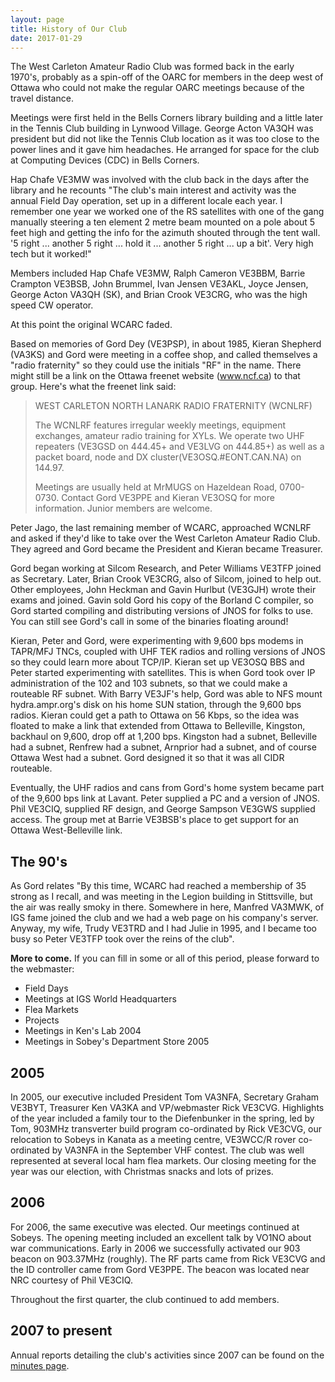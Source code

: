```yaml
---
layout: page
title: History of Our Club
date: 2017-01-29
---
```


The West Carleton Amateur Radio Club was formed back in the early 1970's, probably as a spin-off of the OARC for members in the deep west of Ottawa who could not make the regular OARC meetings because of the travel distance.

Meetings were first held in the Bells Corners library building and a little later in the Tennis Club building in Lynwood Village.  George Acton VA3QH was president but did not like the Tennis Club location as it was too close to the power lines and it gave him headaches. He arranged for space for the club at Computing Devices (CDC) in Bells Corners.

Hap Chafe VE3MW was involved with the club back in the days after the library and he recounts "The club's main interest and activity was the annual Field Day operation, set up in a different locale each year. I remember one year we worked one of the RS satellites with one of the gang manually steering a ten element 2 metre beam mounted on a pole about 5 feet high and getting the info for the azimuth shouted through the tent wall.  '5 right ... another 5 right ... hold it ... another 5 right ... up a bit'. Very high tech but it worked!"

Members included Hap Chafe VE3MW, Ralph Cameron VE3BBM, Barrie Crampton VE3BSB, John Brummel, Ivan Jensen VE3AKL, Joyce Jensen, George Acton VA3QH (SK), and Brian Crook VE3CRG, who was the high speed CW operator.

At this point the original WCARC faded.

Based on memories of Gord Dey (VE3PSP), in about 1985, Kieran Shepherd (VA3KS) and Gord were meeting in a coffee shop, and called themselves a "radio fraternity" so they could use the initials "RF" in the name. There might still be a link on the Ottawa freenet website (www.ncf.ca) to that group. Here's what the freenet link said:

> WEST CARLETON NORTH LANARK RADIO FRATERNITY (WCNLRF)
>
> The WCNLRF features irregular weekly meetings, equipment
> exchanges, amateur radio training for XYLs.  We operate two UHF
> repeaters (VE3GSD on 444.45+ and VE3LVG on 444.85+) as well as a
> packet board, node and DX cluster(VE3OSQ.#EONT.CAN.NA) on 144.97.
>
> Meetings are usually held at MrMUGS on Hazeldean Road, 0700-0730.
> Contact Gord VE3PPE and Kieran VE3OSQ for more information.
> Junior members are welcome.

Peter Jago, the last remaining member of WCARC, approached WCNLRF and asked if they'd like to take over the West Carleton Amateur Radio Club. They agreed and Gord became the President and Kieran became Treasurer.

Gord began working at Silcom Research, and Peter Williams VE3TFP joined as Secretary. Later, Brian Crook VE3CRG, also of Silcom, joined to help out. Other employees, John Heckman and Gavin Hurlbut (VE3GJH) wrote their exams and joined. Gavin sold Gord his copy of the Borland C compiler, so Gord started compiling and distributing versions of JNOS for folks to use. You can still see Gord's call in some of the binaries floating around!

Kieran, Peter and Gord, were experimenting with 9,600 bps modems in TAPR/MFJ TNCs, coupled with UHF TEK radios and rolling versions of JNOS so they could learn more about TCP/IP. Kieran set up VE3OSQ BBS and Peter started experimenting with satellites. This is when Gord took over IP administration of the 102 and 103 subnets, so that we could make a routeable RF subnet. With Barry VE3JF's help, Gord was able to NFS mount hydra.ampr.org's disk on his home SUN station, through the 9,600 bps radios. Kieran could get a path to Ottawa on 56 Kbps, so the idea was floated to make a link that extended from Ottawa to Belleville, Kingston, backhaul on 9,600, drop off at 1,200 bps. Kingston had a subnet, Belleville had a subnet, Renfrew had a subnet, Arnprior had a subnet, and of course Ottawa West had a subnet. Gord designed it so that it was all CIDR routeable.

Eventually, the UHF radios and cans from Gord's home system became part of the 9,600 bps link at Lavant. Peter supplied a PC and a version of JNOS. Phil VE3CIQ, supplied RF design, and George Sampson VE3GWS supplied access. The group met at Barrie VE3BSB's place to get support for an Ottawa West-Belleville link.

## The 90's

As Gord relates "By this time, WCARC had reached a membership of 35 strong as I recall, and was meeting in the Legion building in Stittsville, but the air was really smoky in there. Somewhere in here, Manfred VA3MWK, of IGS fame joined the club and we had a web page on his company's server. Anyway, my wife, Trudy VE3TRD and I had Julie in 1995, and I became too busy so Peter VE3TFP took over the reins of the club".

**More to come.** If you can fill in some or all of this period, please forward to the webmaster:
* Field Days
* Meetings at IGS World Headquarters
* Flea Markets
* Projects
* Meetings in Ken's Lab 2004
* Meetings in Sobey's Department Store 2005

## 2005

In 2005, our executive included President Tom VA3NFA, Secretary Graham VE3BYT, Treasurer Ken VA3KA and VP/webmaster Rick VE3CVG. Highlights of the year included a family tour to the Diefenbunker in the spring, led by Tom, 903MHz transverter build program co-ordinated by Rick VE3CVG, our relocation to Sobeys in Kanata as a meeting centre, VE3WCC/R rover co-ordinated by VA3NFA in the September VHF contest. The club was well represented at several local ham flea markets. Our closing meeting for the year was our election, with Christmas snacks and lots of prizes.

## 2006

For 2006, the same executive was elected. Our meetings continued at Sobeys. The opening meeting included an excellent talk by VO1NO about war communications. Early in 2006 we successfully activated our 903 beacon on 903.37MHz (roughly). The RF parts came from Rick VE3CVG and the ID controller came from Gord VE3PPE. The beacon was located near NRC courtesy of Phil VE3CIQ.

Throughout the first quarter, the club continued to add members.

## 2007 to present

Annual reports detailing the club's activities since 2007 can be found on the [minutes page](minutes/minutesindex.html).
